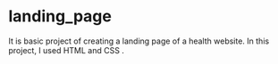 # landing_page
It is basic project of creating a landing page of a health website. In this project, I used HTML and CSS .
